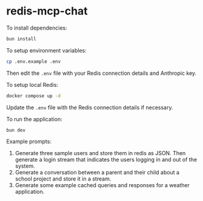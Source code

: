 # redis-mcp-chat

To install dependencies:

```bash
bun install
```

To setup environment variables:

```bash
cp .env.example .env
```

Then edit the `.env` file with your Redis connection details and Anthropic key.

To setup local Redis:

```bash
docker compose up -d
```

Update the `.env` file with the Redis connection details if necessary.

To run the application:

```bash
bun dev
```

Example prompts:

1. Generate three sample users and store them in redis as JSON. Then generate a login stream that indicates the users logging in and out of the system.
1. Generate a conversation between a parent and their child about a school project and store it in a stream.
1. Generate some example cached queries and responses for a weather application.
